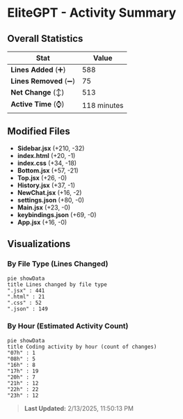 # EliteGPT - Activity Summary 

## Overall Statistics

| Stat                   | Value                                                             |
| ---------------------- | ----------------------------------------------------------------- |
| **Lines Added** (➕)   | 588                                          |
| **Lines Removed** (➖) | 75                                        |
| **Net Change** (↕)    | 513                |
| **Active Time** (⌚)   | 118 minutes |


## Modified Files
- **Sidebar.jsx** (+210, -32)
- **index.html** (+20, -1)
- **index.css** (+34, -18)
- **Bottom.jsx** (+57, -21)
- **Top.jsx** (+26, -0)
- **History.jsx** (+37, -1)
- **NewChat.jsx** (+16, -2)
- **settings.json** (+80, -0)
- **Main.jsx** (+23, -0)
- **keybindings.json** (+69, -0)
- **App.jsx** (+16, -0)

## Visualizations

### By File Type (Lines Changed)

```mermaid
pie showData
title Lines changed by file type
".jsx" : 441
".html" : 21
".css" : 52
".json" : 149
```

### By Hour (Estimated Activity Count)

```mermaid
pie showData
title Coding activity by hour (count of changes)
"07h" : 1
"08h" : 5
"16h" : 8
"17h" : 19
"20h" : 7
"21h" : 12
"22h" : 22
"23h" : 12
```


> **Last Updated:** 2/13/2025, 11:50:13 PM